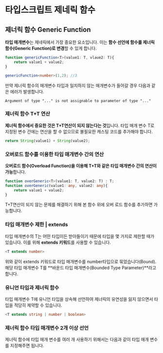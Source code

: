 # 타입스크립트 제네릭 함수

## 제너릭 함수 Generic Function

 **타입 매개변수**는 제네릭에서 가장 중요한 요소입니다. 이는 **함수 선언에 함수를 제너릭 함수\(Generic Function\)로 변경**할 수 있게 합니다. 

```typescript
function genericFunction<T>(value1: T, vlaue2: T){
    return value1 + value2;
}

genericFunction<number>(1,2); //3
```

 만약 제너릭 함수의 매개변수 타입과 일치하지 않는 매개변수가 들어갈 경우 다음과 같은 에러가 발생합니다.

```text
Argument of type "..." is not assignable to parameter of type "..."
```

### 제너릭 함수 T+T 연산 

**제너릭 함수에서 중요한 것은 T+T연산이 되지 않는다는 것**입니다. 타입 매개 변수 T로 지정된 변수 간에는 연산을 할 수 없으므로 불필요한 캐스팅 코드를 추가해야 합니다. 

```typescript
return String(value1) + String(value2);
```

### 오버로드 함수를 이용한 타입 매개변수 간의 연산

 **오버로드 함수\(Overload Function\)을 이용해 T+T와 같은 타입 매개변수 간의 연산이 가능**합니다. 

```typescript
function overGeneric<T>(value1: T, value2: T) : T;
function overGeneric(value1: any, value2: any){
    return value1 + value2;
}
```

 T+T연산이 되지 않는 문제를 해결하기 위해 본 함수 위에 오버 로드 함수를 추가하면 가능합니다. 

### 타입 매개변수 제한 \| extends

 타입 매개변수의 T는 어떤 타입이든 받아들이기 때문에 타입을 몇 가지로 제한할 때가 있습니다. 이를 위해 **extends 키워드**를 사용할 수 있습니다. 

```typescript
<T extends number>
```

 위와 같이 extends 키워드로 타입 매개변수를 number타입으로 묶었습니다\(Bound\). 해당 타입 매개변수 T를 **바운드 타입 매개변수\(Bounded Type Parameter\)**라고 합니다.

### 유니언 타입과 제너릭 함수

 타입 매개변수 T에 유니언 타입을 상속해 선언하여 제너릭의 유연성을 잃지 않으면서 타입을 적당히 제약할 수 있습니다. 

```typescript
<T extends string | number | boolean>
```

### 제너릭 함수 타입 매개변수 2개 이상 선언

 제너릭 함수에 타입 매개 변수를 여러 개 사용하기 위해서는 다음과 같이 타입 매개 변수를 지정해주면 됩니다. 

```typescript

```

